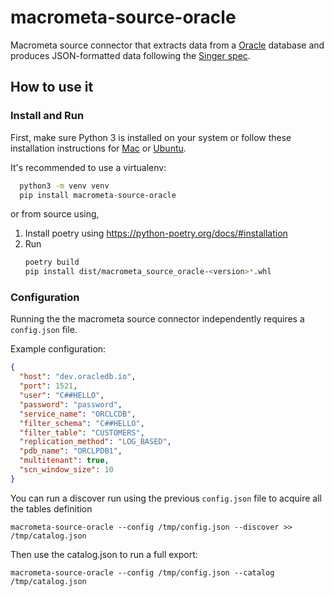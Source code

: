 # macrometa-source-oracle

Macrometa source connector that extracts data from a [Oracle](https://www.oracle.com/database/) database and produces JSON-formatted data following the [Singer spec](https://github.com/singer-io/getting-started/blob/master/docs/SPEC.md).

## How to use it

### Install and Run

First, make sure Python 3 is installed on your system or follow these
installation instructions for [Mac](http://docs.python-guide.org/en/latest/starting/install3/osx/) or
[Ubuntu](https://www.digitalocean.com/community/tutorials/how-to-install-python-3-and-set-up-a-local-programming-environment-on-ubuntu-16-04).


It's recommended to use a virtualenv:

```bash
  python3 -m venv venv
  pip install macrometa-source-oracle
```

or from source using,
1. Install poetry using https://python-poetry.org/docs/#installation
2. Run 
    ```bash
    poetry build
    pip install dist/macrometa_source_oracle-<version>*.whl
    ```

### Configuration

Running the the macrometa source connector independently requires a `config.json` file. 

Example configuration:

```json
{
  "host": "dev.oracledb.io",
  "port": 1521,
  "user": "C##HELLO",
  "password": "password",
  "service_name": "ORCLCDB",
  "filter_schema": "C##HELLO",
  "filter_table": "CUSTOMERS",
  "replication_method": "LOG_BASED",
  "pdb_name": "ORCLPDB1",
  "multitenant": true,
  "scn_window_size": 10
}
```

You can run a discover run using the previous `config.json` file to acquire all the tables definition
 
```
macrometa-source-oracle --config /tmp/config.json --discover >> /tmp/catalog.json
```

Then use the catalog.json to run a full export:

```
macrometa-source-oracle --config /tmp/config.json --catalog /tmp/catalog.json
```

